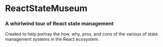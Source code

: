 # ReactStateMuseum
### A whirlwind tour of React state management

Created to help portray the how, why, pros, and cons of the various of state management systems in the React ecosystem.
